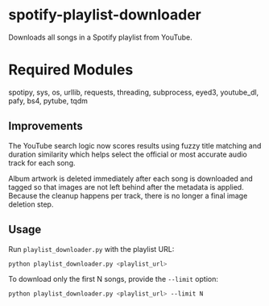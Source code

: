 # spotify-playlist-downloader
Downloads all songs in a Spotify playlist from YouTube.

# Required Modules
spotipy, sys, os, urllib, requests, threading, subprocess, eyed3, youtube_dl, pafy, bs4, pytube, tqdm

## Improvements
The YouTube search logic now scores results using fuzzy title matching and
duration similarity which helps select the official or most accurate audio
track for each song.

Album artwork is deleted immediately after each song is downloaded and tagged
so that images are not left behind after the metadata is applied. Because the
cleanup happens per track, there is no longer a final image deletion step.

## Usage

Run `playlist_downloader.py` with the playlist URL:

```bash
python playlist_downloader.py <playlist_url>
```

To download only the first N songs, provide the `--limit` option:

```bash
python playlist_downloader.py <playlist_url> --limit N
```
